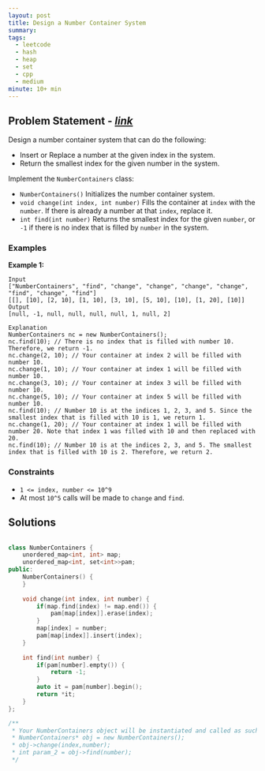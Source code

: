 ```yaml
---
layout: post
title: Design a Number Container System
summary:
tags:
  - leetcode
  - hash
  - heap
  - set
  - cpp
  - medium
minute: 10+ min
---
```


## Problem Statement - [_link_](https://leetcode.com/problems/design-a-number-container-system/description/)

Design a number container system that can do the following:

+ Insert or Replace a number at the given index in the system.
+ Return the smallest index for the given number in the system.

Implement the `NumberContainers` class:

+ `NumberContainers()` Initializes the number container system.
+ `void change(int index, int number)` Fills the container at `index` with the `number`. If there is already a number at that `index`, replace it.
+ `int find(int number)` Returns the smallest index for the given `number`, or `-1` if there is no index that is filled by `number` in the system.

### Examples

**Example 1:**  
```
Input
["NumberContainers", "find", "change", "change", "change", "change", "find", "change", "find"]
[[], [10], [2, 10], [1, 10], [3, 10], [5, 10], [10], [1, 20], [10]]
Output
[null, -1, null, null, null, null, 1, null, 2]

Explanation
NumberContainers nc = new NumberContainers();
nc.find(10); // There is no index that is filled with number 10. Therefore, we return -1.
nc.change(2, 10); // Your container at index 2 will be filled with number 10.
nc.change(1, 10); // Your container at index 1 will be filled with number 10.
nc.change(3, 10); // Your container at index 3 will be filled with number 10.
nc.change(5, 10); // Your container at index 5 will be filled with number 10.
nc.find(10); // Number 10 is at the indices 1, 2, 3, and 5. Since the smallest index that is filled with 10 is 1, we return 1.
nc.change(1, 20); // Your container at index 1 will be filled with number 20. Note that index 1 was filled with 10 and then replaced with 20. 
nc.find(10); // Number 10 is at the indices 2, 3, and 5. The smallest index that is filled with 10 is 2. Therefore, we return 2.
```

### Constraints

- `1 <= index, number <= 10^9`
- At most `10^5` calls will be made to `change` and `find`.

## Solutions

```cpp

class NumberContainers {
    unordered_map<int, int> map;
    unordered_map<int, set<int>>pam;
public:
    NumberContainers() {
    }
    
    void change(int index, int number) {
        if(map.find(index) != map.end()) {
            pam[map[index]].erase(index);
        }
        map[index] = number;
        pam[map[index]].insert(index);
    }
    
    int find(int number) {
        if(pam[number].empty()) {
            return -1;
        }
        auto it = pam[number].begin();
        return *it;
    }
};

/**
 * Your NumberContainers object will be instantiated and called as such:
 * NumberContainers* obj = new NumberContainers();
 * obj->change(index,number);
 * int param_2 = obj->find(number);
 */

```
